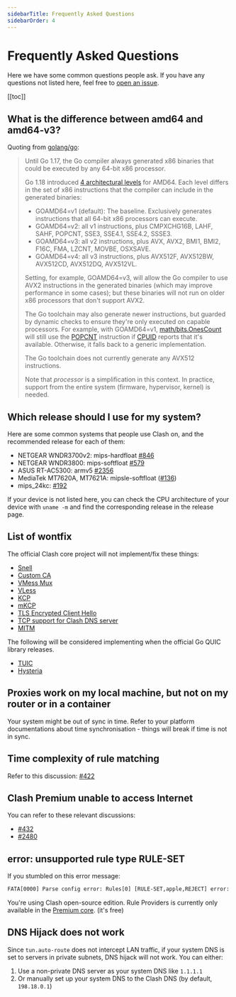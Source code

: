 ```yaml
---
sidebarTitle: Frequently Asked Questions
sidebarOrder: 4
---
```


# Frequently Asked Questions

Here we have some common questions people ask. If you have any questions not listed here, feel free to [open an issue](https://github.com/deadmau5v/clash-core/issues/new/choose).

[[toc]]

## What is the difference between amd64 and amd64-v3?

Quoting from [golang/go](https://github.com/golang/go/wiki/MinimumRequirements#amd64):

> Until Go 1.17, the Go compiler always generated x86 binaries that could be executed by any 64-bit x86 processor.
> 
> Go 1.18 introduced [4 architectural levels](https://en.wikipedia.org/wiki/X86-64#Microarchitecture_levels) for AMD64.
> Each level differs in the set of x86 instructions that the compiler can include in the generated binaries:
> 
> * GOAMD64=v1 (default): The baseline. Exclusively generates instructions that all 64-bit x86 processors can execute.
> * GOAMD64=v2: all v1 instructions, plus CMPXCHG16B, LAHF, SAHF, POPCNT, SSE3, SSE4.1, SSE4.2, SSSE3.
> * GOAMD64=v3: all v2 instructions, plus AVX, AVX2, BMI1, BMI2, F16C, FMA, LZCNT, MOVBE, OSXSAVE.
> * GOAMD64=v4: all v3 instructions, plus AVX512F, AVX512BW, AVX512CD, AVX512DQ, AVX512VL.
> 
> Setting, for example, GOAMD64=v3, will allow the Go compiler to use AVX2 instructions in the generated binaries (which may improve performance in some cases); but these binaries will not run on older x86 processors that don't support AVX2.
> 
> The Go toolchain may also generate newer instructions, but guarded by dynamic checks to ensure they're only executed on capable processors. For example, with GOAMD64=v1, [math/bits.OnesCount](https://pkg.go.dev/math/bits#OnesCount) will still use the [POPCNT](https://www.felixcloutier.com/x86/popcnt) instruction if [CPUID](https://www.felixcloutier.com/x86/cpuid) reports that it's available. Otherwise, it falls back to a generic implementation.
> 
> The Go toolchain does not currently generate any AVX512 instructions.
> 
> Note that *processor* is a simplification in this context. In practice, support from the entire system (firmware, hypervisor, kernel) is needed.

## Which release should I use for my system?

Here are some common systems that people use Clash on, and the recommended release for each of them:

- NETGEAR WNDR3700v2: mips-hardfloat [#846](https://github.com/deadmau5v/clash-core/issues/846)
- NETGEAR WNDR3800: mips-softfloat [#579](https://github.com/deadmau5v/clash-core/issues/579)
- ASUS RT-AC5300: armv5 [#2356](https://github.com/deadmau5v/clash-core/issues/2356)
- MediaTek MT7620A, MT7621A: mipsle-softfloat ([#136](https://github.com/deadmau5v/clash-core/issues/136))
- mips_24kc: [#192](https://github.com/deadmau5v/clash-core/issues/192)

If your device is not listed here, you can check the CPU architecture of your device with `uname -m` and find the corresponding release in the release page.

## List of wontfix

The official Clash core project will not implement/fix these things:

- [Snell](https://github.com/deadmau5v/clash-core/issues/2466)
- [Custom CA](https://github.com/deadmau5v/clash-core/issues/2333)
- [VMess Mux](https://github.com/deadmau5v/clash-core/issues/450)
- [VLess](https://github.com/deadmau5v/clash-core/issues/1185)
- [KCP](https://github.com/deadmau5v/clash-core/issues/16)
- [mKCP](https://github.com/deadmau5v/clash-core/issues/2308)
- [TLS Encrypted Client Hello](https://github.com/deadmau5v/clash-core/issues/2295)
- [TCP support for Clash DNS server](https://github.com/deadmau5v/clash-core/issues/368)
- [MITM](https://github.com/deadmau5v/clash-core/issues/227#issuecomment-508693628)

The following will be considered implementing when the official Go QUIC library releases.

- [TUIC](https://github.com/deadmau5v/clash-core/issues/2222)
- [Hysteria](https://github.com/deadmau5v/clash-core/issues/1863)

## Proxies work on my local machine, but not on my router or in a container

Your system might be out of sync in time. Refer to your platform documentations about time synchronisation - things will break if time is not in sync.

## Time complexity of rule matching

Refer to this discussion: [#422](https://github.com/deadmau5v/clash-core/issues/422)

## Clash Premium unable to access Internet

You can refer to these relevant discussions:

- [#432](https://github.com/deadmau5v/clash-core/issues/432#issuecomment-571634905)
- [#2480](https://github.com/deadmau5v/clash-core/issues/2480)

## error: unsupported rule type RULE-SET

If you stumbled on this error message:

```txt
FATA[0000] Parse config error: Rules[0] [RULE-SET,apple,REJECT] error: unsupported rule type RULE-SET
```

You're using Clash open-source edition. Rule Providers is currently only available in the [Premium core](https://github.com/deadmau5v/clash-core/releases/tag/premium). (it's free)

## DNS Hijack does not work

Since `tun.auto-route` does not intercept LAN traffic, if your system DNS is set to servers in private subnets, DNS hijack will not work. You can either:

1. Use a non-private DNS server as your system DNS like `1.1.1.1`
2. Or manually set up your system DNS to the Clash DNS (by default, `198.18.0.1`)
